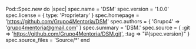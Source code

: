 Pod::Spec.new do |spec|
    spec.name             = 'DSM'
    spec.version          = '1.0.0'
    spec.license          = { type: 'Proprietary' }
    spec.homepage         = 'https://github.com/Grupo4Mentoria/DSM'
    spec.authors          = { 'Grupo4' => 'grupo4mentoria@gmail.com' }
    spec.summary          = 'DSM.'
    spec.source           = { :git => 'https://github.com/Grupo4Mentoria/DSM.git', :tag => "#{spec.version}" }
    spec.source_files     = 'Source/*'
end  

